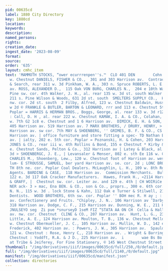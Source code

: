 ```yaml
---
pid: 00635cd
label: 1880 City Directory
key: 1880cd
location: 
keywords: 
description: 
named_persons: 
rights: 
creation_date: 
ingest_date: '2023-08-09'
format: 
source: 
order: '635'
layout: cmhc_item
text: 'MAMMOTH STOCKS, “ower ecurrrenpen''s.™  CLO 401 DEN        Cohn & Harris, oe
  w. Chestnut DANIELS, FISHER & CO.,  301 and 303 Harrison av.  Contractors and Builders.  Murdoch
  & Search, rear 311 w. 3d Pinkham, W. A., 303 n. Spruce ROBERTS, L. E.,  409 Harrison
  av. ROSS, ALEXANDER D.,  115 Oak VON BURG, CHARLES N.,  204 e 10th Wagner, C. J.,
  Pine sw. cor. 4th Walker, J. H., al. rear 135 w. 3d st. south Walker & Peacock,
  211 s. Pine Wilson & Woods, 631 2d st. south  SMELTERS SUPPLY CO.,  Harrison av.
  nw. cor. 2d st. south  2 Filby, Alfred, 123 w. Chestnut Baldwin, Hussey & Co., 133
  w 2d © FRANKLE & BUTLER, BARTON & LEONARD, rrr and 113 e. Chestnut 5th sw. cor.
  Poplar = HARRIS & HERMAN BROS., Boggs, George, al. rear 133 w. 3d r12 e. Chestnut
  : Call, D. H , al. rear 222 w. Chestnut KAMAK, I. A. & CO., Colahan, Frank, 141
  w. 7th G2 1c8 e. Chestnut and 1 6 Harrison av.  DIMICK, E. H. & SON, Kaskel & Co.,
  405 Harrison av. 519 Harrison av. 7 MARX BROTHERS, / DRURY, HENRY, > 137 w. Chestnut
  Harrison av. sw cor. 7th MAY & SHOENBERG, '' GRIMES, B. F. & CO., CS 108 and 110
  Harrison av. | office furniture and store fitting a spec- TD Nathan Bros, 219 Harrison
  av. | ialty, 202 e. 5th cor. Poplar = Poznanski, H. & Cohen, 203 Harrison av. ''
  JONES & CO., rear iii w. 4th Rollins & Bond, 155 e Chestnut * Kirby & Leonard, 128
  e. Chestnut Sands, Pelton & Co., 312 Harrison av | Latey & Black, al. rear 121 w
  3d > SHOENBERGC, J. E., | Levansaler & Menser, 802 e. sth Ee 116 w. Chestnut LIBBY,
  CHARLES M., Shoenberg, Lew., 120 w. Chestnut foot of Harrison av. west of Officer’s
  lum- E STROUSSE, SAMUEL, ber yard Harrison av. se. cor. 2d ; LONC BROS. & EDWARDS,
  TH 8th ne. cor. Poplar Coal Dealers. McLaughlin, L. H., 109 w. 8th Rd C2 w  Collecting
  Agents. BARDINE & CASE,  118 Harrison av.  Commission Merchants.  Bulkley & Loose,
  122 e. 3d 117 Oak Cracker Manufacturers.  Hawes, Frank H., «2114 Harrison av. HICKMAN
  & GRAFF, |  Chestnut sw. cor. Leiter av. and 129 e. 4th | CH WOIRiCe eb ea CERO
  NER ack- 3 » mac, Ena BEN. & CO., son & Co., proprs., 300 e. 6th cor. Hem- Robertson,
  N. N., 115 w. 3d . lock Stone & Kahn, 112 Oak e Turner & Stilwell, 212 w. Chestnut
  Dentists.  WOOD BROTHERS, 6th sw. cor. Poplar '' BOH mec R. H ay ; : 211 Harrison
  av. Confectionery and Fruits. "Chipley, J. N.. 106 Harrison av ’Darby & Gardinier,
  318 Harrison av. Dodge, C. F., 215 Harrison av. Dunning, W. E., 211 Harrison av.  *38011§
  JNULSEYO seg  Zi pue *snurseyD 1seM FIZ “STATA AA ON CH  Cella & Hall, Harrison
  av. nw. cor. Chestnut  CLINE & CO., 207 Harrison av.  Hunt, L. G., 230 w. Chestnut
  Little, A. E., 124 Harrison av. Moulton, T. B., 136 w. Chestnut Mellor, G. B., 507
  w. Chestnut Obermueller, J. C., 105 Harrison av. Mullin, W. D., 142 e. 4th Phillippi,
  Frederick, 402 Harrison av. : Powers, J. W., 305 Harrison av.  Spaulding & Woodruff,
  121 w. Chestnut : Rose, Henry C,, 218 Harrison av. . Wright & Barringer, 133 w.
  Chestnut : Yoddft, R.A. & J D., 225 Harrison av.  i        wae Bs Bo sure and call
  at Tribe & Jeiferey, For Fine Stationery, © 145 West Chestnut Street. | 47    '
thumbnail: "/img/derivatives/iiif/images/00635cd/full/250,/0/default.jpg"
full: "/img/derivatives/iiif/images/00635cd/full/1140,/0/default.jpg"
manifest: "/img/derivatives/iiif/00635cd/manifest.json"
collection: directories
---
```

